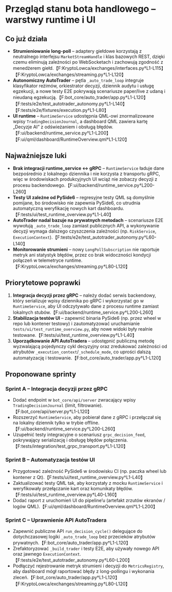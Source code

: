 # Przegląd stanu bota handlowego – warstwy runtime i UI

## Co już działa
- **Strumieniowanie long-poll** – adaptery giełdowe korzystają z neutralnego interfejsu `MarketStreamHandle` i klas bazowych REST, dzięki czemu eliminują zależności po WebSocketach i zachowują zgodność z menedżerem giełd.【F:KryptoLowca/exchanges/interfaces.py†L1-L115】【F:KryptoLowca/exchanges/streaming.py†L1-L120】
- **Autonomiczny AutoTrader** – pętla `_auto_trade_loop` integruje klasyfikator reżimów, orkiestrator decyzji, dziennik audytu i usługę egzekucji, a nowe testy E2E pokrywają scenariusze paper/live z udaną i nieudaną egzekucją.【F:bot_core/auto_trader/app.py†L1-L120】【F:tests/e2e/test_autotrader_autonomy.py†L1-L140】【F:tests/e2e/fixtures/execution.py†L1-L80】
- **UI runtime** – `RuntimeService` udostępnia QML-owi znormalizowane wpisy `TradingDecisionJournal`, a dashboard QML zawiera kartę „Decyzje AI” z odświeżaniem i obsługą błędów.【F:ui/backend/runtime_service.py†L1-L200】【F:ui/qml/dashboard/RuntimeOverview.qml†L1-L120】

## Najważniejsze luki
- **Brak integracji runtime_service ↔ gRPC** – `RuntimeService` ładuje dane bezpośrednio z lokalnego dziennika i nie korzysta z transportu gRPC, więc w środowiskach produkcyjnych UI wciąż nie zobaczy decyzji z procesu backendowego.【F:ui/backend/runtime_service.py†L200-L260】
- **Testy UI zależne od PySide6** – regresyjne testy QML są domyślnie pomijane, bo środowisko nie zapewnia PySide6, co utrudnia automatyczną weryfikację nowych kart dashboardu.【F:tests/ui/test_runtime_overview.py†L1-L40】
- **AutoTrader nadal bazuje na prywatnych metodach** – scenariusze E2E wywołują `_auto_trade_loop` zamiast publicznych API, a wykonywanie decyzji wymaga dalszego czyszczenia zależności (np. `RiskService`, `ExecutionContext`).【F:tests/e2e/test_autotrader_autonomy.py†L60-L140】
- **Monitorowanie strumieni** – nowy `LongPollSubscription` nie raportuje metryk ani statystyk błędów, przez co brak widoczności kondycji połączeń w telemetryce runtime.【F:KryptoLowca/exchanges/streaming.py†L80-L120】

## Priorytetowe poprawki
1. **Integracja decyzji przez gRPC** – należy dodać serwis backendowy, który serializuje wpisy dziennika po gRPC i wykorzystać go w `RuntimeService`, aby UI odczytywało dane z procesu runtime zamiast lokalnych stubów.【F:ui/backend/runtime_service.py†L200-L260】
2. **Stabilizacja testów UI** – zapewnić binaria PySide6 (np. przez wheel w repo lub kontener testowy) i zautomatyzować uruchamianie `tests/ui/test_runtime_overview.py`, aby nowe widoki były realnie testowane.【F:tests/ui/test_runtime_overview.py†L1-L40】
3. **Uporządkowanie API AutoTradera** – udostępnić publiczną metodę wyzwalającą pojedynczy cykl decyzyjny oraz zredukować zależności od atrybutów `_execution_context`/`_schedule_mode`, co uprości dalszą automatyzację i testowanie.【F:bot_core/auto_trader/app.py†L1-L120】

## Proponowane sprinty
### Sprint A – Integracja decyzji przez gRPC
- Dodać endpoint w `bot_core/api/server` zwracający wpisy `TradingDecisionJournal` (limit, filtrowanie).【F:bot_core/api/server.py†L1-L120】
- Rozszerzyć `RuntimeService`, aby pobierał dane z gRPC i przełączał się na lokalny dziennik tylko w trybie offline.【F:ui/backend/runtime_service.py†L200-L260】
- Uzupełnić testy integracyjne o scenariusz `grpc_decision_feed`, pokrywający serializację i obsługę błędów połączenia.【F:tests/integration/test_grpc_transport.py†L1-L120】

### Sprint B – Automatyzacja testów UI
- Przygotować zależność PySide6 w środowisku CI (np. paczka wheel lub kontener z Qt).【F:tests/ui/test_runtime_overview.py†L1-L40】
- Zaktualizować testy QML tak, aby korzystały z mocku `RuntimeService` i weryfikowały przełączanie kart oraz komunikaty błędów.【F:tests/ui/test_runtime_overview.py†L40-L160】
- Dodać raport z uruchomień UI do pipeline’u (artefakt zrzutów ekranów / logów QML).【F:ui/qml/dashboard/RuntimeOverview.qml†L1-L200】

### Sprint C – Uprawnienie API AutoTradera
- Zapewnić publiczne API `run_decision_cycle()` delegujące do dotychczasowej logiki `_auto_trade_loop` bez przecieków atrybutów prywatnych.【F:bot_core/auto_trader/app.py†L1-L120】
- Zrefaktoryzować `_build_trader` i testy E2E, aby używały nowego API oraz jawnego `ExecutionContext`.【F:tests/e2e/test_autotrader_autonomy.py†L60-L200】
- Podłączyć rejestrowanie metryk strumieni i decyzji do `MetricsRegistry`, aby dashboard mógł raportować błędy z long-pollingu i wykonania zleceń.【F:bot_core/auto_trader/app.py†L1-L120】【F:KryptoLowca/exchanges/streaming.py†L80-L120】
